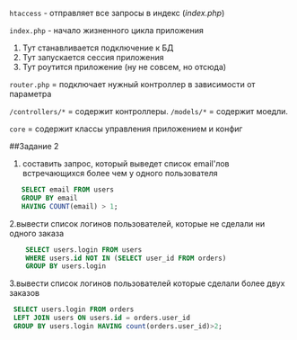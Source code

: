 `htaccess` - отправляет все запросы в индекс (*index.php*)

`index.php` - начало жизненного цикла приложения
1. Тут станавливается подключение к БД
2. Тут запускается сессия приложения
3. Тут роутится приложение (ну не совсем, но отсюда)

`router.php` = подключает нужный контроллер в зависимости от параметра

`/controllers/*` = содержит контроллеры.
`/models/*` = содержит моедли.

`core` = содержит классы управления приложением и конфиг


##Задание 2
1. составить запрос, который выведет список email'лов встречающихся более чем у одного пользователя

```sql
   SELECT email FROM users 
   GROUP BY email 
   HAVING COUNT(email) > 1;
```
2.вывести список логинов пользователей, которые не сделали ни одного заказа
```sql
    SELECT users.login FROM users
    WHERE users.id NOT IN (SELECT user_id FROM orders)
    GROUP BY users.login
```
    
3.вывести список логинов пользователей которые сделали более двух заказов
```sql 
 SELECT users.login FROM orders
 LEFT JOIN users ON users.id = orders.user_id
 GROUP BY users.login HAVING count(orders.user_id)>2;
   ```